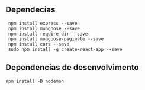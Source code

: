 ## Dependecias
     npm install express --save
     npm install mongoose --save
     npm install require-dir --save
     npm install mongoose-paginate --save
     npm install cors --save
     sudo npm install -g create-react-app --save


## Dependencias de desenvolvimento 
    npm install -D nodemon 
